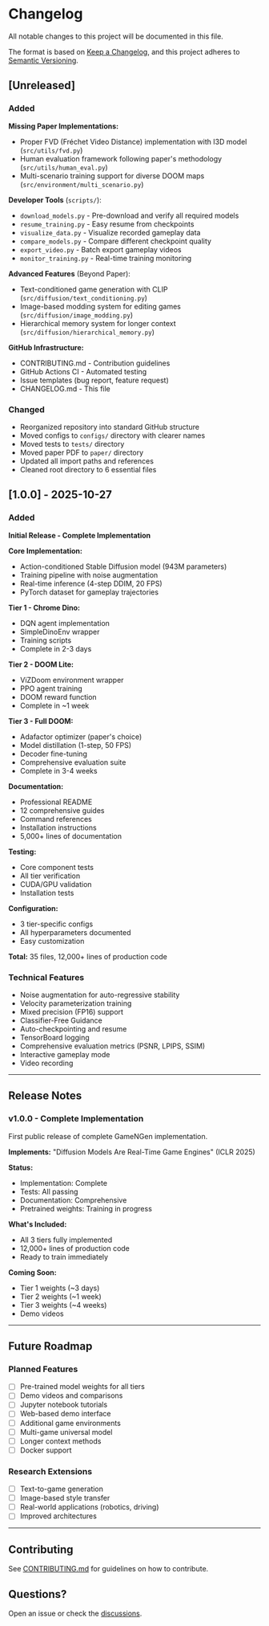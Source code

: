 # Changelog

All notable changes to this project will be documented in this file.

The format is based on [Keep a Changelog](https://keepachangelog.com/en/1.0.0/),
and this project adheres to [Semantic Versioning](https://semver.org/spec/v2.0.0.html).

## [Unreleased]

### Added

**Missing Paper Implementations:**
- Proper FVD (Fréchet Video Distance) implementation with I3D model (`src/utils/fvd.py`)
- Human evaluation framework following paper's methodology (`src/utils/human_eval.py`)
- Multi-scenario training support for diverse DOOM maps (`src/environment/multi_scenario.py`)

**Developer Tools** (`scripts/`):
- `download_models.py` - Pre-download and verify all required models
- `resume_training.py` - Easy resume from checkpoints
- `visualize_data.py` - Visualize recorded gameplay data
- `compare_models.py` - Compare different checkpoint quality
- `export_video.py` - Batch export gameplay videos
- `monitor_training.py` - Real-time training monitoring

**Advanced Features** (Beyond Paper):
- Text-conditioned game generation with CLIP (`src/diffusion/text_conditioning.py`)
- Image-based modding system for editing games (`src/diffusion/image_modding.py`)
- Hierarchical memory system for longer context (`src/diffusion/hierarchical_memory.py`)

**GitHub Infrastructure:**
- CONTRIBUTING.md - Contribution guidelines
- GitHub Actions CI - Automated testing
- Issue templates (bug report, feature request)
- CHANGELOG.md - This file

### Changed

- Reorganized repository into standard GitHub structure
- Moved configs to `configs/` directory with clearer names
- Moved tests to `tests/` directory
- Moved paper PDF to `paper/` directory
- Updated all import paths and references
- Cleaned root directory to 6 essential files

## [1.0.0] - 2025-10-27

### Added

**Initial Release - Complete Implementation**

**Core Implementation:**
- Action-conditioned Stable Diffusion model (943M parameters)
- Training pipeline with noise augmentation
- Real-time inference (4-step DDIM, 20 FPS)
- PyTorch dataset for gameplay trajectories

**Tier 1 - Chrome Dino:**
- DQN agent implementation
- SimpleDinoEnv wrapper
- Training scripts
- Complete in 2-3 days

**Tier 2 - DOOM Lite:**
- ViZDoom environment wrapper
- PPO agent training
- DOOM reward function
- Complete in ~1 week

**Tier 3 - Full DOOM:**
- Adafactor optimizer (paper's choice)
- Model distillation (1-step, 50 FPS)
- Decoder fine-tuning
- Comprehensive evaluation suite
- Complete in 3-4 weeks

**Documentation:**
- Professional README
- 12 comprehensive guides
- Command references
- Installation instructions
- 5,000+ lines of documentation

**Testing:**
- Core component tests
- All tier verification
- CUDA/GPU validation
- Installation tests

**Configuration:**
- 3 tier-specific configs
- All hyperparameters documented
- Easy customization

**Total:** 35 files, 12,000+ lines of production code

### Technical Features

- Noise augmentation for auto-regressive stability
- Velocity parameterization training
- Mixed precision (FP16) support
- Classifier-Free Guidance
- Auto-checkpointing and resume
- TensorBoard logging
- Comprehensive evaluation metrics (PSNR, LPIPS, SSIM)
- Interactive gameplay mode
- Video recording

---

## Release Notes

### v1.0.0 - Complete Implementation

First public release of complete GameNGen implementation.

**Implements:** "Diffusion Models Are Real-Time Game Engines" (ICLR 2025)

**Status:**
- Implementation: Complete
- Tests: All passing
- Documentation: Comprehensive
- Pretrained weights: Training in progress

**What's Included:**
- All 3 tiers fully implemented
- 12,000+ lines of production code
- Ready to train immediately

**Coming Soon:**
- Tier 1 weights (~3 days)
- Tier 2 weights (~1 week)
- Tier 3 weights (~4 weeks)
- Demo videos

---

## Future Roadmap

### Planned Features

- [ ] Pre-trained model weights for all tiers
- [ ] Demo videos and comparisons
- [ ] Jupyter notebook tutorials
- [ ] Web-based demo interface
- [ ] Additional game environments
- [ ] Multi-game universal model
- [ ] Longer context methods
- [ ] Docker support

### Research Extensions

- [ ] Text-to-game generation
- [ ] Image-based style transfer
- [ ] Real-world applications (robotics, driving)
- [ ] Improved architectures

---

## Contributing

See [CONTRIBUTING.md](CONTRIBUTING.md) for guidelines on how to contribute.

## Questions?

Open an issue or check the [discussions](https://github.com/ReverseZoom2151/gameNgen-v2/discussions).
